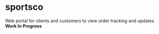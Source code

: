 # sportsco
Web portal for clients and customers to view order tracking and updates
****Work In Progress****
